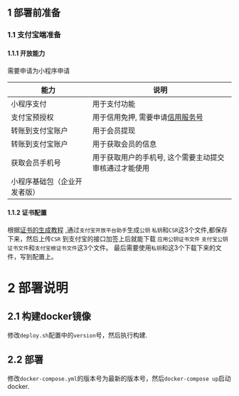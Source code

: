 ## 1 部署前准备

### 1.1 支付宝端准备
#### 1.1.1 开放能力
需要申请为小程序申请

| 能力 | 说明                           | 
|---|------------------------------|
| 小程序支付  | 用于支付功能                       |
| 支付宝预授权 | 用于信用免押, 需要申请[信用服务号](https://zhima.alipay.com/admin/creditservice/index.htm#/detail/riskRule?mode=edit&creditServiceId=2022011700000000000086925900&version=1&creditScene=rent_online)        |
| 转账到支付宝账户 | 用于会员提现                       |
| 转账到支付宝账户 | 用于获取会员的信息                    |
| 获取会员手机号 | 用于获取用户的手机号, 这个需要主动提交审核通过才能使用 |
| 小程序基础包（企业开发者版）  |                              | 

#### 1.1.2 证书配置 
根据[证书的生成教程](https://opendocs.alipay.com/common/02kdnc) ,通过`支付宝开放平台助手`生成`公钥` `私钥`和`CSR`这3个文件,都保存下来，然后上传`CSR`
到支付宝的接口加签上后就能下载 `应用公钥证书文件` `支付宝公钥证书文件`和`支付宝根证书文件`这3个文件。 最后需要使用`私钥`和这3个下载下来的文件，写到配置上。 

# 2 部署说明 

## 2.1 构建docker镜像
修改`deploy.sh`配置中的`version`号，然后执行构建.

## 2.2 部署
修改`docker-compose.yml`的版本号为最新的版本号，然后`docker-compose up`启动docker.


